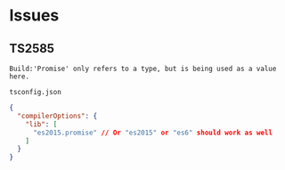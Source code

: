 # Issues

## TS2585

```
Build:'Promise' only refers to a type, but is being used as a value here.
```

`tsconfig.json`

```json
{
  "compilerOptions": {
    "lib": [
      "es2015.promise" // Or "es2015" or "es6" should work as well
    ]
  }
}
```
